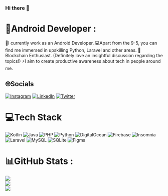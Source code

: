 ### Hi there 👋

<!--
**adityaa-codes/adityaa-codes** is a ✨ _special_ ✨ repository because its `README.md` (this file) appears on your GitHub profile.

Here are some ideas to get you started:

- 🔭 I’m currently working on ...
- 🌱 I’m currently learning ...
- 👯 I’m looking to collaborate on ...
- 🤔 I’m looking for help with ...
- 💬 Ask me about ...
- 📫 How to reach me: ...
- 😄 Pronouns: ...
- ⚡ Fun fact: ...
-->
# 💫Android Developer :
📱I currently work as an Android Developer.
💻Apart from the 9-5, you can find me immersed in upskilling Python, Laravel and other areas.
🚀Blockchain Enthusiast. (Definitely love an insightful discussion regarding the topics!)
⚡I aim to create productive awareness about tech in people around me.


## 🌐Socials
[![Instagram](https://img.shields.io/badge/Instagram-E4405F?style=for-the-badge&logo=instagram&logoColor=white)](https://instagram.com/adityaa.codes) [![LinkedIn](https://img.shields.io/badge/LinkedIn-0077B5?style=for-the-badge&logo=linkedin&logoColor=white)](https://linkedin.com/in/adityaa-codes) 
[![Twitter](https://img.shields.io/badge/Twitter-1DA1F2?style=for-the-badge&logo=twitter&logoColor=white)](https://twitter.com/adityaa_codes) 


# 💻Tech Stack

 ![Kotlin](https://img.shields.io/badge/kotlin-%230095D5.svg?style=for-the-badge&logo=kotlin&logoColor=white) ![Java](https://img.shields.io/badge/java-%23ED8B00.svg?style=for-the-badge&logo=java&logoColor=white) ![PHP](https://img.shields.io/badge/php-%23777BB4.svg?style=for-the-badge&logo=php&logoColor=white) ![Python](https://img.shields.io/badge/python-3670A0?style=for-the-badge&logo=python&logoColor=ffdd54) ![DigitalOcean](https://img.shields.io/badge/DigitalOcean-%230167ff.svg?style=for-the-badge&logo=digitalOcean&logoColor=white) ![Firebase](https://img.shields.io/badge/firebase-%23039BE5.svg?style=for-the-badge&logo=firebase) ![Insomnia](https://img.shields.io/badge/Insomnia-black?style=for-the-badge&logo=insomnia&logoColor=5849BE) ![Laravel](https://img.shields.io/badge/laravel-%23FF2D20.svg?style=for-the-badge&logo=laravel&logoColor=white) ![MySQL](https://img.shields.io/badge/mysql-%2300f.svg?style=for-the-badge&logo=mysql&logoColor=white) ![SQLite](https://img.shields.io/badge/sqlite-%2307405e.svg?style=for-the-badge&logo=sqlite&logoColor=white) 	![Figma](https://img.shields.io/badge/figma-%23F24E1E.svg?style=for-the-badge&logo=figma&logoColor=white)
# 📊GitHub Stats :
![](https://github-readme-stats.vercel.app/api?username=adityaa-codes&theme=dark&hide_border=true&include_all_commits=true&count_private=true)<br/>
![](https://github-readme-streak-stats.herokuapp.com/?user=adityaa-codes&theme=dark&hide_border=true)<br/>
![](https://github-readme-stats.vercel.app/api/top-langs/?username=adityaa-codes&theme=dark&hide_border=true&include_all_commits=true&count_private=true&layout=compact)

